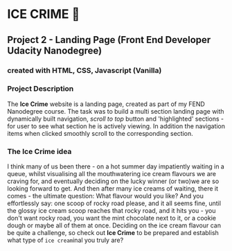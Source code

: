 # ICE CRIME :icecream:

## Project 2 - Landing Page (Front End Developer Udacity Nanodegree)

### created with HTML, CSS, Javascript (Vanilla)

### Project Description
The **Ice Crime** website is a landing page, created as part of my FEND Nanodegree course.
The task was to build a multi section landing page with dynamically built navigation, _scroll to top_ button and 'highlighted' sections - for user to see what section he is actively viewing. In addition the navigation items when clicked smoothly scroll to the corresponding section.

### The Ice Crime idea 
I think many of us been there - on a hot summer day impatiently waiting in a queue, whilst visualising all the mouthwatering ice cream flavours we are craving for, and eventually deciding on the lucky winner (or two)we are so looking forward to get. And then after many ice creams of waiting, there it comes - the ultimate question: What flavour would you like? And you effortlessly say: one scoop of rocky road please, and it all seems fine, until the glossy ice cream scoop reaches that rocky road, and it hits you - you don't want rocky road, you want the mint chocolate next to it, or a cookie dough or maybe all of them at once. Deciding on the ice cream flavour can be quite a challenge, so check out **Ice Crime** to be prepared and establish what type of `ice cream`inal you truly are?


